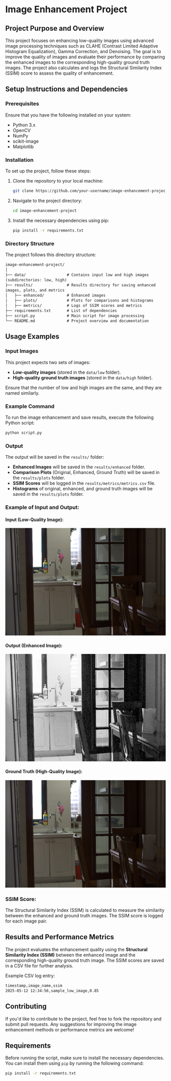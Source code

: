 
# Image Enhancement Project

## Project Purpose and Overview

This project focuses on enhancing low-quality images using advanced image processing techniques such as CLAHE (Contrast Limited Adaptive Histogram Equalization), Gamma Correction, and Denoising. The goal is to improve the quality of images and evaluate their performance by comparing the enhanced images to the corresponding high-quality ground truth images. The project also calculates and logs the Structural Similarity Index (SSIM) score to assess the quality of enhancement.

## Setup Instructions and Dependencies

### Prerequisites
Ensure that you have the following installed on your system:
- Python 3.x
- OpenCV
- NumPy
- scikit-image
- Matplotlib

### Installation
To set up the project, follow these steps:

1. Clone the repository to your local machine:
   ```bash
   git clone https://github.com/your-username/image-enhancement-project.git
   ```
2. Navigate to the project directory:
   ```bash
   cd image-enhancement-project
   ```
3. Install the necessary dependencies using pip:
   ```bash
   pip install -r requirements.txt
   ```

### Directory Structure
The project follows this directory structure:
```
image-enhancement-project/
│
├── data/                  # Contains input low and high images (subdirectories: low, high)
├── results/               # Results directory for saving enhanced images, plots, and metrics
│   ├── enhanced/          # Enhanced images
│   ├── plots/             # Plots for comparisons and histograms
│   ├── metrics/           # Logs of SSIM scores and metrics
├── requirements.txt       # List of dependencies
├── script.py              # Main script for image processing
└── README.md              # Project overview and documentation
```

## Usage Examples

### Input Images
This project expects two sets of images:
- **Low-quality images** (stored in the `data/low` folder).
- **High-quality ground truth images** (stored in the `data/high` folder).

Ensure that the number of low and high images are the same, and they are named similarly.

### Example Command
To run the image enhancement and save results, execute the following Python script:
```bash
python script.py
```

### Output
The output will be saved in the `results/` folder:
- **Enhanced Images** will be saved in the `results/enhanced` folder.
- **Comparison Plots** (Original, Enhanced, Ground Truth) will be saved in the `results/plots` folder.
- **SSIM Scores** will be logged in the `results/metrics/metrics.csv` file.
- **Histograms** of original, enhanced, and ground truth images will be saved in the `results/plots` folder.

### Example of Input and Output:

#### Input (Low-Quality Image):
![Low-Quality](data/high/102.png)

#### Output (Enhanced Image):
![Enhanced](src/results/equalized/102_equalized.png)

#### Ground Truth (High-Quality Image):
![Ground Truth](data/high/102.png)

### SSIM Score:
The Structural Similarity Index (SSIM) is calculated to measure the similarity between the enhanced and ground truth images. The SSIM score is logged for each image pair.

## Results and Performance Metrics

The project evaluates the enhancement quality using the **Structural Similarity Index (SSIM)** between the enhanced image and the corresponding high-quality ground truth image. The SSIM scores are saved in a CSV file for further analysis.

Example CSV log entry:
```
timestamp,image_name,ssim
2025-05-12 12:34:56,sample_low_image,0.85
```

## Contributing
If you'd like to contribute to the project, feel free to fork the repository and submit pull requests. Any suggestions for improving the image enhancement methods or performance metrics are welcome!

## Requirements

Before running the script, make sure to install the necessary dependencies. You can install them using `pip` by running the following command:

```bash
pip install -r requirements.txt
